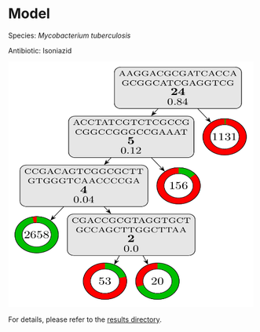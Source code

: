 
# Model

Species: *Mycobacterium tuberculosis*

Antibiotic: Isoniazid

<img src="./model.png" width=500 height=500 />

For details, please refer to the [results directory](../../../../../results/cart_b/mycobacterium%20tuberculosis/isoniazid/repeat_0/).

